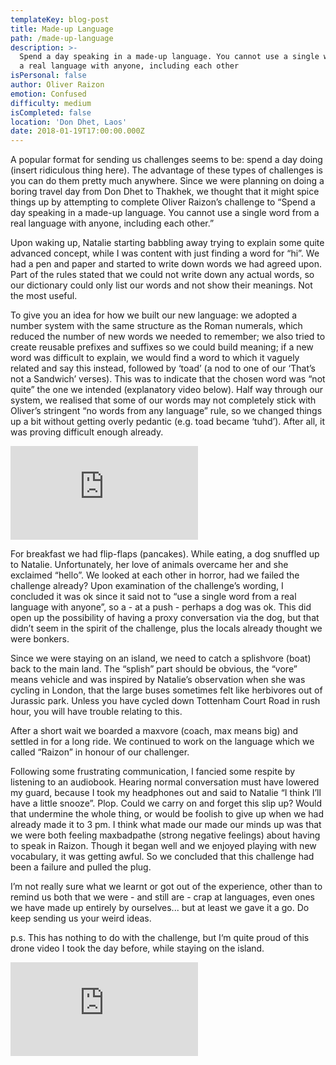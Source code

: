 ```yaml
---
templateKey: blog-post
title: Made-up Language
path: /made-up-language
description: >-
  Spend a day speaking in a made-up language. You cannot use a single word from
  a real language with anyone, including each other
isPersonal: false
author: Oliver Raizon
emotion: Confused
difficulty: medium
isCompleted: false
location: 'Don Dhet, Laos'
date: 2018-01-19T17:00:00.000Z
---
```

A popular format for sending us challenges seems to be: spend a day doing (insert ridiculous thing here). The advantage of these types of challenges is you can do them pretty much anywhere. Since we were planning on doing a boring travel day from Don Dhet to Thakhek, we thought that it might spice things up by attempting to complete Oliver Raizon’s challenge to “Spend a day speaking in a made-up language. You cannot use a single word from a real language with anyone, including each other.”

Upon waking up, Natalie starting babbling away trying to explain some quite advanced concept, while I was content with just finding a word for “hi”. We had a pen and paper and started to write down words we had agreed upon. Part of the rules stated that we could not write down any actual words, so our dictionary could only list our words and not show their meanings. Not the most useful.

To give you an idea for how we built our new language: we adopted a number system with the same structure as the Roman numerals, which reduced the number of new words we needed to remember; we also tried to create reusable prefixes and suffixes so we could build meaning; if a new word was difficult to explain, we would find a word to which it vaguely related and say this instead, followed by ‘toad’ (a nod to one of our ‘That’s not a Sandwich’ verses). This was to indicate that the chosen word was “not quite” the one we intended (explanatory video below). Half way through our system, we realised that some of our words may not completely stick with Oliver’s stringent “no words from any language” rule, so we changed things up a bit without getting overly pedantic (e.g. toad became ‘tuhd’). After all, it was proving difficult enough already.

<p class="iframeContainer">

<iframe src="https://m.youtube.com/watch?v=1PBS2jEpyKM" frameborder="0" allow="autoplay; encrypted-media" allowfullscreen></iframe>

</p>

For breakfast we had flip-flaps (pancakes). While eating, a dog snuffled up to Natalie. Unfortunately, her love of animals overcame her and she exclaimed “hello”. We looked at each other in horror, had we failed the challenge already? Upon examination of the challenge’s wording, I concluded it was ok since it said not to “use a single word from a real language with anyone”, so a - at a push - perhaps a dog was ok. This did open up the possibility of having a proxy conversation via the dog, but that didn’t seem in the spirit of the challenge, plus the locals already thought we were bonkers.

Since we were staying on an island, we need to catch a splishvore (boat) back to the main land. The “splish” part should be obvious, the “vore” means vehicle and was inspired by Natalie’s observation when she was cycling in London, that the large buses sometimes felt like herbivores out of Jurassic park. Unless you have cycled down Tottenham Court Road in rush hour, you will have trouble relating to this.

After a short wait we boarded a maxvore (coach, max means big) and settled in for a long ride. We continued to work on the language which we called “Raizon” in honour of our challenger.

Following some frustrating communication, I fancied some respite by listening to an audiobook. Hearing normal conversation must have lowered my guard, because I took my headphones out and said to Natalie “I think I’ll have a little snooze”. Plop. Could we carry on and forget this slip up? Would that undermine the whole thing, or would be foolish to give up when we had already made it to 3 pm. I think what made our made our minds up was that we were both feeling maxbadpathe (strong negative feelings) about having to speak in Raizon. Though it began well and we enjoyed playing with new vocabulary, it was getting awful. So we concluded that this challenge had been a failure and pulled the plug.

I’m not really sure what we learnt or got out of the experience, other than to remind us both that we were - and still are - crap at languages, even ones we have made up entirely by ourselves... but at least we gave it a go. Do keep sending us your weird ideas.



p.s. This has nothing to do with the challenge, but I‘m quite proud of this drone video I took the day before, while staying on the island.

<p class="iframeContainer">

<iframe src="https://m.youtube.com/watch?v=DSOyc-un0Tk" frameborder="0" allow="autoplay; encrypted-media" allowfullscreen></iframe>

</p>
